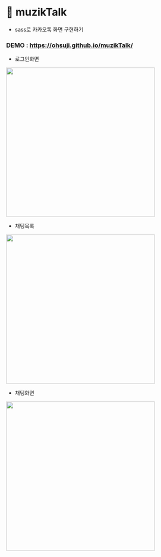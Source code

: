 # 🐰 muzikTalk
- sass로 카카오톡 화면 구현하기

### DEMO :  https://ohsuji.github.io/muzikTalk/

- 로그인화면
<img width="400" src="https://user-images.githubusercontent.com/110226420/218965817-b2aa2247-253c-4d55-9c51-8c7baffe1f89.png"/>

- 채팅목록
<img width="400" src="https://user-images.githubusercontent.com/110226420/218965991-b6def37c-83f1-4a99-b8a5-1478de20577d.png"/>

- 채팅화면
<img width="400" src="https://user-images.githubusercontent.com/110226420/218966050-0e8b87bb-94b7-4e0d-a1b2-3a5347f882d0.png"/>
